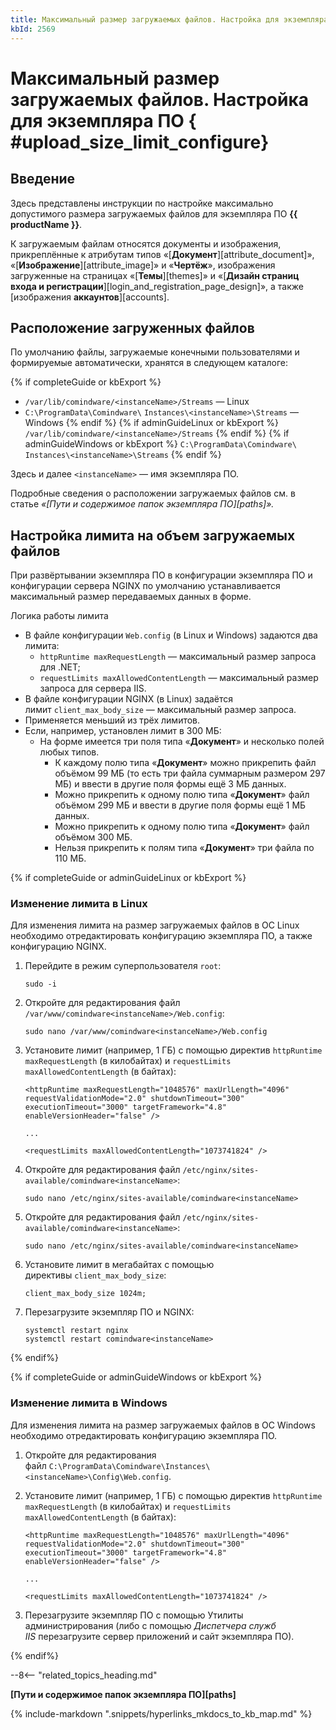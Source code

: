 ```yaml
---
title: Максимальный размер загружаемых файлов. Настройка для экземпляра ПО
kbId: 2569
---
```


# Максимальный размер загружаемых файлов. Настройка для экземпляра ПО { #upload_size_limit_configure}

## Введение

Здесь представлены инструкции по настройке максимально допустимого размера загружаемых файлов для экземпляра ПО **{{ productName }}**.

К загружаемым файлам относятся документы и изображения, прикреплённые к атрибутам типов «[**Документ**][attribute_document]», «[**Изображение**][attribute_image]» и «**Чертёж**», изображения загруженные на страницах «[**Темы**][themes]» и «[**Дизайн страниц входа и регистрации**][login_and_registration_page_design]», а также  [изображения **аккаунтов**][accounts].

## Расположение загруженных файлов

По умолчанию файлы, загружаемые конечными пользователями и формируемые автоматически, хранятся в следующем каталоге:

{% if completeGuide or kbExport %}
- `/var/lib/comindware/<instanceName>/Streams` — Linux
- `C:\ProgramData\Comindware\`  `Instances\<instanceName>\Streams` — Windows
{% endif %}
{% if adminGuideLinux or kbExport %}
`/var/lib/comindware/<instanceName>/Streams`
{% endif %}
{% if adminGuideWindows or kbExport %}
`C:\ProgramData\Comindware\`  `Instances\<instanceName>\Streams`
{% endif %}

Здесь и далее `<instanceName>` — имя экземпляра ПО.

Подробные сведения о расположении загружаемых файлов см. в статье *«[Пути и содержимое папок экземпляра ПО][paths]».*

## Настройка лимита на объем загружаемых файлов

При развёртывании экземпляра ПО в конфигурации экземпляра ПО и конфигурации сервера NGINX по умолчанию устанавливается максимальный размер передаваемых данных в форме.

Логика работы лимита

- В файле конфигурации `Web.config` (в Linux и Windows) задаются два лимита:
    - `httpRuntime maxRequestLength` — максимальный размер запроса для .NET;
    - `requestLimits maxAllowedContentLength` — максимальный размер запроса для сервера IIS.
- В файле конфигурации NGINX (в Linux) задаётся лимит `client_max_body_size` — максимальный размер запроса.
- Применяется меньший из трёх лимитов.
- Если, например, установлен лимит в 300 МБ:
    - На форме имеется три поля типа «**Документ**» и несколько полей любых типов.
        - К каждому полю типа «**Документ**» можно прикрепить файл объёмом 99 МБ (то есть три файла суммарным размером 297 МБ) и ввести в другие поля формы ещё 3 МБ данных.
        - Можно прикрепить к одному полю типа «**Документ**» файл объёмом 299 МБ и ввести в другие поля формы ещё 1 МБ данных.
        - Можно прикрепить к одному полю типа «**Документ**» файл объёмом 300 МБ.
        - Нельзя прикрепить к полям типа «**Документ**» три файла по 110 МБ.

{% if completeGuide or adminGuideLinux or kbExport %}
### Изменение лимита в Linux

Для изменения лимита на размер загружаемых файлов в ОС Linux необходимо отредактировать конфигурацию экземпляра ПО, а также конфигурацию NGINX.

1. Перейдите в режим суперпользователя `root`:

    ```
    sudo -i
    ```

2. Откройте для редактирования файл `/var/www/comindware<instanceName>/Web.config`:

    ```
    sudo nano /var/www/comindware<instanceName>/Web.config
    ```

3. Установите лимит (например, 1 ГБ) с помощью директив `httpRuntime maxRequestLength` (в килобайтах) и `requestLimits maxAllowedContentLength` (в байтах):

    ```
    <httpRuntime maxRequestLength="1048576" maxUrlLength="4096" requestValidationMode="2.0" shutdownTimeout="300" executionTimeout="3000" targetFramework="4.8" enableVersionHeader="false" />

    ...

    <requestLimits maxAllowedContentLength="1073741824" />       
    ```

4. Откройте для редактирования файл `/etc/nginx/sites-available/comindware<instanceName>`:

    ```
    sudo nano /etc/nginx/sites-available/comindware<instanceName>
    ```

5. Откройте для редактирования файл `/etc/nginx/sites-available/comindware<instanceName>`:

    ```
    sudo nano /etc/nginx/sites-available/comindware<instanceName>
    ```

6. Установите лимит в мегабайтах с помощью директивы `client_max_body_size`:

    ```
    client_max_body_size 1024m;
    ```

7. Перезагрузите экземпляр ПО и NGINX:

    ```
    systemctl restart nginx  
    systemctl restart comindware<instanceName>
    ```

{% endif%}

{% if completeGuide or adminGuideWindows or kbExport %}
### Изменение лимита в Windows

Для изменения лимита на размер загружаемых файлов в ОС Windows необходимо отредактировать конфигурацию экземпляра ПО.

1. Откройте для редактирования файл `C:\ProgramData\Comindware\Instances\<instanceName>\Config\Web.config`.
2. Установите лимит (например, 1 ГБ) с помощью директив `httpRuntime maxRequestLength` (в килобайтах) и `requestLimits maxAllowedContentLength` (в байтах):

    ```
    <httpRuntime maxRequestLength="1048576" maxUrlLength="4096" requestValidationMode="2.0" shutdownTimeout="300" executionTimeout="3000" targetFramework="4.8" enableVersionHeader="false" />

    ...

    <requestLimits maxAllowedContentLength="1073741824" />
    ```

3. Перезагрузите экземпляр ПО с помощью Утилиты администрирования (либо с помощью _Диспетчера служб IIS_ перезагрузите сервер приложений и сайт экземпляра ПО).

{% endif%}

--8<-- "related_topics_heading.md"

**[Пути и содержимое папок экземпляра ПО][paths]**

{% include-markdown ".snippets/hyperlinks_mkdocs_to_kb_map.md" %}
